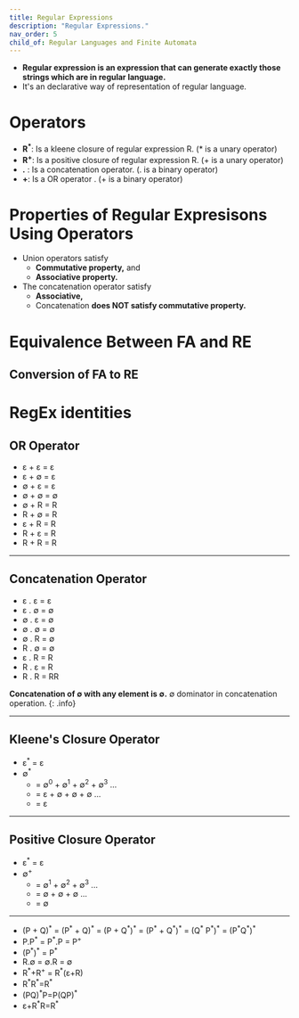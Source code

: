 ```yaml
---
title: Regular Expressions
description: "Regular Expressions."
nav_order: 5
child_of: Regular Languages and Finite Automata
---
```


- **Regular expression is an expression that can generate exactly those strings which are in regular language.**
- It's an declarative way of representation of regular language.

# Operators

- **R<sup>\*</sup>**: Is a kleene closure of regular expression R. (* is a unary operator)
- **R<sup>+</sup>**: Is a positive closure of regular expression R. (+ is a unary operator)
- **.** : Is a concatenation operator. (. is a binary operator)
- **+**: Is a OR operator . (+ is a binary operator)

# Properties of Regular Expresisons Using Operators

- Union operators satisfy 
    - **Commutative property,** and
    - **Associative property.**
- The concatenation operator satisfy 
    - **Associative,**
    - Concatenation **does NOT satisfy commutative property.**

# Equivalence Between FA and RE

## Conversion of FA to RE

# RegEx identities

## OR Operator

- ε + ε = ε
- ε + ∅ = ε
- ∅ + ε = ε
- ∅ + ∅ = ∅
- ∅ + R = R
- R + ∅ = R
- ε + R = R
- R + ε = R
- R + R = R

***

## Concatenation Operator

- ε . ε = ε
- ε . ∅ = ∅ 
- ∅ . ε = ∅
- ∅ . ∅ = ∅
- ∅ . R = ∅
- R . ∅ = ∅
- ε . R = R
- R . ε = R
- R . R = RR


**Concatenation of ∅ with any element is ∅.** ∅ dominator in concatenation operation.
{: .info}

***

## Kleene's Closure Operator

- ε<sup>\*</sup> = ε
- ∅<sup>\*</sup> 
    - = ∅<sup>0</sup> + ∅<sup>1</sup> + ∅<sup>2</sup> + ∅<sup>3</sup> ...
    - = ε + ∅ + ∅ + ∅ ... 
    - = ε

***

## Positive Closure Operator

- ε<sup>\*</sup> = ε
- ∅<sup>+</sup> 
    - = ∅<sup>1</sup> + ∅<sup>2</sup> + ∅<sup>3</sup> ...
    - = ∅ + ∅ + ∅ ... 
    - = ∅

***

- (P + Q)<sup>\*</sup> = (P<sup>\*</sup> + Q)<sup>\*</sup> = (P + Q<sup>\*</sup>)<sup>\*</sup> = (P<sup>\*</sup> + Q<sup>\*</sup>)<sup>\*</sup> = (Q<sup>\*</sup> P<sup>\*</sup>)<sup>\*</sup> = (P<sup>\*</sup>Q<sup>\*</sup>)<sup>\*</sup>
- P.P<sup>\*</sup> = P<sup>\*</sup>.P = P<sup>+</sup>
- (P<sup>\*</sup>)<sup>\*</sup> = P<sup>\*</sup>
- R.∅ = ∅.R = ∅
- R<sup>\*</sup>+R<sup>+</sup> = R<sup>\*</sup>(ε+R)
- R<sup>\*</sup>R<sup>\*</sup>=R<sup>\*</sup>
- (PQ)<sup>\*</sup>P=P(QP)<sup>\*</sup>
- ε+R<sup>\*</sup>R=R<sup>\*</sup>